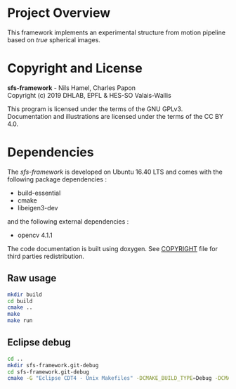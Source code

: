 # Project Overview

This framework implements an experimental structure from motion pipeline based on _true_ spherical images.

# Copyright and License

**sfs-framework** - Nils Hamel, Charles Papon <br >
Copyright (c) 2019 DHLAB, EPFL & HES-SO Valais-Wallis

This program is licensed under the terms of the GNU GPLv3. Documentation and illustrations are licensed under the terms of the CC BY 4.0.

# Dependencies

The _sfs-framework_ is developed on Ubuntu 16.40 LTS and comes with the following package dependencies :

* build-essential
* cmake
* libeigen3-dev

and the following external dependencies :

* opencv 4.1.1

The code documentation is built using doxygen. See [COPYRIGHT](COPYRIGHT.md) file for third parties redistribution.


## Raw usage

```bash
mkdir build
cd build
cmake ..
make
make run
```

## Eclipse debug

```bash
cd ..
mkdir sfs-framework.git-debug
cd sfs-framework.git-debug
cmake -G "Eclipse CDT4 - Unix Makefiles" -DCMAKE_BUILD_TYPE=Debug -DCMAKE_ECLIPSE_GENERATE_SOURCE_PROJECT=TRUE -DCMAKE_ECLIPSE_MAKE_ARGUMENTS=-j$(nproc) ../sfs-framework.git
```


